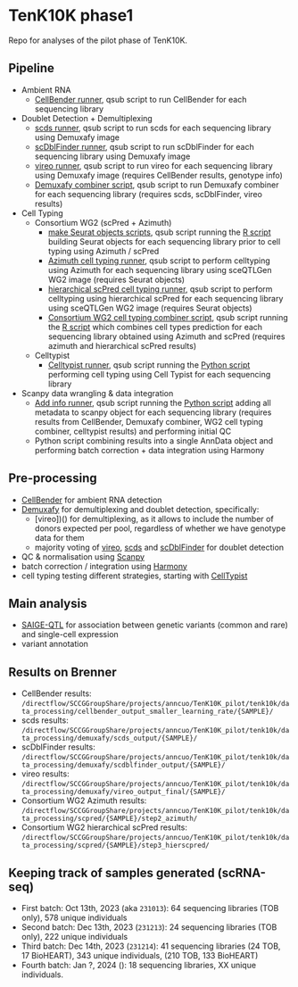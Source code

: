 # TenK10K phase1

Repo for analyses of the pilot phase of TenK10K.

## Pipeline

* Ambient RNA
  * [CellBender runner](CellBender/cellbender_runner.qsub), qsub script to run CellBender for each sequencing library
* Doublet Detection + Demultiplexing  
  * [scds runner](Demuxafy/demuxafy_scds_runner.qsub), qsub script to run scds for each sequencing library using Demuxafy image
  * [scDblFinder runner](Demuxafy/demuxafy_scdblfinder_runner.qsub), qsub script to run scDblFinder for each sequencing library using Demuxafy image
  * [vireo runner](Demuxafy/demuxafy_vireo_runner.qsub), qsub script to run vireo for each sequencing library using Demuxafy image (requires CellBender results, genotype info)
  * [Demuxafy combiner script](Demuxafy/demuxafy_combiner.qsub), qsub script to run Demuxafy combiner for each sequencing library (requires scds, scDblFinder, vireo results)
* Cell Typing
  * Consortium WG2 (scPred + Azimuth)  
    * [make Seurat objects scripts](Celltyping/make_Seurat_objects.qsub), qsub script running the [R script](Celltyping/make_Seurat_object_one_sample.R) building Seurat objects for each sequencing library prior to cell typing using Azimuth / scPred
    * [Azimuth cell typing runner](Celltyping/WG2_map_azimuth.qsub), qsub script to perform celltyping using Azimuth for each sequencing library using sceQTLGen WG2 image (requires Seurat objects)
    * [hierarchical scPred cell typing runner](Celltyping/WG2_map_hierscpred.qsub), qsub script to perform celltyping using hierarchical scPred for each sequencing library using sceQTLGen WG2 image (requires Seurat objects)
    * [Consortium WG2 cell typing combiner script](Celltyping/combine_results.qsub), qsub script running the [R script](Celltyping/combine_results_one_sample.R) which combines cell types prediction for each sequencing library obtained using Azimuth and scPred (requires azimuth and hierarchical scPred results)
  * Celltypist
    * [Celltypist runner](Scanpy/celltypist_runner.qsub), qsub script running the [Python script](Scanpy/celltypist_per_sample.py) performing cell typing using Cell Typist for each sequencing library
* Scanpy data wrangling & data integration
  * [Add info runner](Scanpy/run_add_metadata.qsub), qsub script running the [Python script](Scanpy/add_metadata_per_sample.py) adding all metadata to scanpy object for each sequencing library (requires results from CellBender, Demuxafy combiner, WG2 cell typing combiner, celltypist results) and performing initial QC
  * Python script combining results into a single AnnData object and performing batch correction + data integration using Harmony 

## Pre-processing

* [CellBender](https://cellbender.readthedocs.io/en/latest/tutorial/index.html) for ambient RNA detection
* [Demuxafy](https://demultiplexing-doublet-detecting-docs.readthedocs.io/en/latest/index.html) for demultiplexing and doublet detection, specifically:
  * [vireo])() for demultiplexing, as it allows to include the number of donors expected per pool, regardless of whether we have genotype data for them
  * majority voting of [vireo](), [scds]() and [scDblFinder]() for doublet detection 
* QC & normalisation using [Scanpy](https://scanpy.readthedocs.io/en/stable/)
* batch correction / integration using [Harmony](https://portals.broadinstitute.org/harmony/) 
* cell typing testing different strategies, starting with [CellTypist](https://www.celltypist.org/)

## Main analysis

* [SAIGE-QTL](https://github.com/weizhou0/qtl) for association between genetic variants (common and rare) and single-cell expression
* variant annotation

## Results on Brenner

* CellBender results: ```/directflow/SCCGGroupShare/projects/anncuo/TenK10K_pilot/tenk10k/data_processing/cellbender_output_smaller_learning_rate/{SAMPLE}/```
* scds results: ```/directflow/SCCGGroupShare/projects/anncuo/TenK10K_pilot/tenk10k/data_processing/demuxafy/scds_output/{SAMPLE}/```
* scDblFinder results: ```/directflow/SCCGGroupShare/projects/anncuo/TenK10K_pilot/tenk10k/data_processing/demuxafy/scdblfinder_output/{SAMPLE}/```
* vireo results: ```/directflow/SCCGGroupShare/projects/anncuo/TenK10K_pilot/tenk10k/data_processing/demuxafy/vireo_output_final/{SAMPLE}/```
* Consortium WG2 Azimuth results: ```/directflow/SCCGGroupShare/projects/anncuo/TenK10K_pilot/tenk10k/data_processing/scpred/{SAMPLE}/step2_azimuth/```
* Consortium WG2 hierarchical scPred results: ```/directflow/SCCGGroupShare/projects/anncuo/TenK10K_pilot/tenk10k/data_processing/scpred/{SAMPLE}/step3_hierscpred/```

## Keeping track of samples generated (scRNA-seq)

* First batch: Oct 13th, 2023 (aka ```231013```): 64 sequencing libraries (TOB only), 578 unique individuals
* Second batch: Dec 13th, 2023 (```231213```): 24 sequencing libraries (TOB only), 222 unique individuals
* Third batch: Dec 14th, 2023 (```231214```): 41 sequencing libraries (24 TOB, 17 BioHEART), 343 unique individuals, (210 TOB, 133 BioHEART)
* Fourth batch: Jan ?, 2024 (): 18 sequencing libraries, XX unique individuals.

